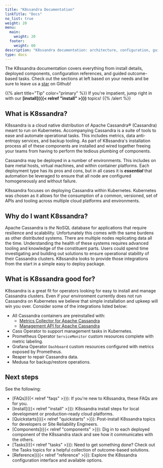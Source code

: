 ```yaml
---
title: "K8ssandra Documentation"
linkTitle: "Docs"
no_list: true
weight: 20
menu:
  main:
    weight: 20
  footer:
    weight: 60
description: "K8ssandra documentation: architecture, configuration, guided tasks"
type: docs
---
```


The K8ssandra documentation covers everything from install details, deployed components, configuration references, and guided outcome-based tasks. Check out the sections at left based on your needs and be sure to leave us a <a class="github-button" href="https://github.com/k8ssandra/k8ssandra" data-icon="octicon-star" aria-label="Star k8ssandra/k8ssandra on GitHub">star</a> on Github!

{{% alert title="Tip" color="primary" %}}
If you're impatient, jump right in with our **[install]({{< relref "install" >}})** topics!
{{% /alert %}}

## What is K8ssandra?

K8ssandra is a cloud native distribution of Apache Cassandra® (Cassandra) meant to run on Kubernetes. Accompanying Cassandra is a suite of tools to ease and automate operational tasks. This includes metrics, data anti-entropy services, and backup tooling. As part of K8ssandra's installation process all of these components are installed and wired together freeing your teams from having to perform the tedious plumbing of components.

Cassandra may be deployed in a number of environments. This includes on bare metal hosts, virtual machines, and within container platforms. Each deployment type has its pros and cons, but in all cases it is **_essential_** that automation be leveraged to ensure that all node are configured homogeneously and without failure.

K8ssandra focuses on deploying Cassandra within Kubernetes. Kubernetes was chosen as it allows for the consumption of a common, versioned, set of APIs and tooling across multiple cloud platforms and environments.

## Why do I want K8ssandra?

Apache Cassandra is _the_ NoSQL database for applications that require resilience and scalability. Unfortunately this comes with the same burdens as other distributed systems. There are multiple nodes replicating data all the time. Understanding the health of these systems requires advanced tooling and knowledge of the constituent parts. Users could spend time investigating and building out solutions to ensure operational stability of their Cassandra clusters. K8ssandra looks to provide those integrations from the start in a simple easy to deploy package.

## What is K8ssandra good for?

K8ssandra is a great fit for operators looking for easy to install and manage Cassandra clusters. Even if your environment currently does not run Cassandra on Kubernetes we believe that simple installation and upkeep will win you over. Consider some of the integrations listed below:

* All Cassandra containers are preinstalled with:
  * [Metrics Collector for Apache Cassandra](https://github.com/datastax/metric-collector-for-apache-cassandra)
  * [Management API for Apache Cassandra](https://github.com/datastax/management-api-for-apache-cassandra)
* Cass Operator to support management tasks in Kubernetes. 
* Prometheus Operator `ServiceMonitor` custom resources complete with metric labeling.
* Grafana Operator `Dashboard` custom resources configured with metrics exposed by Prometheus.
* Reaper to repair Cassandra data.
* Medusa for backup/restore operations.

## Next steps

See the following:

* [FAQs]({{< relref "faqs" >}}): If you're new to K8ssandra, these FAQs are for you. 
* [Install]({{< relref "install" >}}): K8ssandra install steps for local development or production-ready cloud platforms.
* [Quickstarts]({{< relref "quickstarts" >}}): Post-install K8ssandra topics for developers or Site Reliability Engineers.
* [Components]({{< relref "components" >}}): Dig in to each deployed component of the K8ssandra stack and see how it communicates with the others.
* [Tasks]({{< relref "tasks" >}}): Need to get something done? Check out the Tasks topics for a helpful collection of outcome-based solutions.
* [Reference]({{< relref "reference" >}}): Explore the K8ssandra configuration interface and available options.
